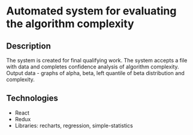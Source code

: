 # Automated system for evaluating the algorithm complexity

## Description
The system is created for final qualifying work. The system accepts a file with data and completes confidence analysis of algorithm complexity. Output data - graphs of alpha, beta, left quantile of beta distribution and complexity. 

## Technologies
* React
* Redux
* Libraries: recharts, regression, simple-statistics
